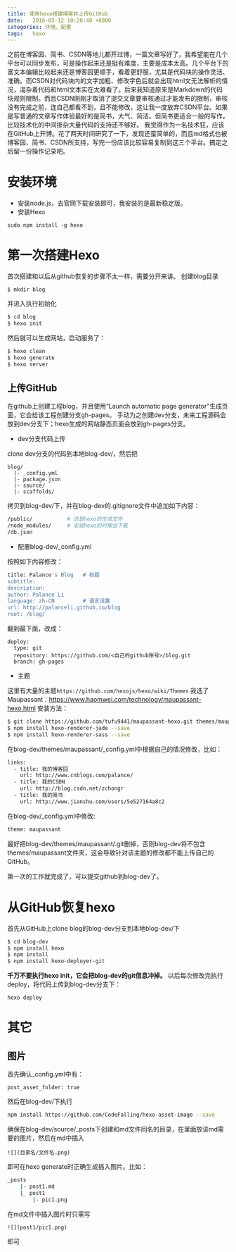 ```yaml
---
title: 使用hexo搭建博客并上传GitHub
date:   2016-05-12 10:28:48 +0800
categories: 环境、配置
tags:   hexo
---
```

之前在博客园、简书、CSDN等地儿都开过博，一篇文章写好了，我希望能在几个平台可以同步发布，可是操作起来还是挺有难度，主要是成本太高。几个平台下的富文本编辑比较起来还是博客园更顺手，看着更舒服，尤其是代码块的操作灵活、准确。而CSDN对代码块内的文字加粗、修改字色后就会出现html文无法解析的情况，混杂着代码和html文本实在太难看了。后来我知道原来是Markdown的代码块规则限制。而且CSDN刚刚才取消了提交文章要审核通过才能发布的限制，审核没有完成之前，连自己都看不到，且不能修改，这让我一度放弃CSDN平台。如果是写普通的文章写作体验最好的是简书，大气、简洁。但简书更适合一般的写作，比较技术化的中间掺杂大量代码的支持还不够好。
我觉得作为一名技术狂，应该在GitHub上开博。花了两天时间研究了一下，发现还蛮简单的，而且md格式也被博客园、简书、CSDN所支持，写完一份应该比较容易复制到这三个平台。搞定之后留一份操作记录吧。
# 安装环境
* 安装node.js，去官网下载安装即可，我安装的是最新稳定版。
* 安装Hexo

`sudo npm install -g hexo`

# 第一次搭建Hexo
首次搭建和以后从github恢复的步骤不太一样，需要分开来讲。
创建blog目录

`$ mkdir blog`

并进入执行初始化
``` bash
$ cd blog
$ hexo init
```

然后就可以生成网站，启动服务了：
``` bash
$ hexo clean
$ hexo generate
$ hexo server
```
## 上传GitHub
在github上创建工程blog，并且使用“Launch automatic page generator”生成页面，它会给该工程创建分支gh-pages。
手动为之创建dev分支，未来工程源码会放到dev分支下；hexo生成的网站静态页面会放到gh-pages分支。

* dev分支代码上传

clone dev分支的代码到本地blog-dev/，然后把
```
blog/
  |- _config.yml
  |- package.json
  |- source/
  |- scaffolds/
```
拷贝到blog-dev/下，并在blog-dev的.gitignore文件中追加如下内容：
``` bash
/public/           # 这是hexo的生成文件
/node_modules/     # 安装hexo的时候会下载
/db.json
```

* 配置blog-dev/_config.yml

按照如下内容修改：

``` bash
title: Palance's Blog   # 标题
subtitle:
description:
author: Palance Li
language: zh-CN         # 语言设置
url: http://palanceli.github.io/blog
root: /blog/
```
翻到最下面，改成：
```
deploy:
  type: git
  repository: https://github.com/<自己的github账号>/blog.git
  branch: gh-pages
```
* 主题

这里有大量的主题`https://github.com/hexojs/hexo/wiki/Themes`
我选了Maupassant：https://www.haomwei.com/technology/maupassant-hexo.html
安装方法：
``` bash
$ git clone https://github.com/tufu9441/maupassant-hexo.git themes/maupassant
$ npm install hexo-renderer-jade --save
$ npm install hexo-renderer-sass --save
```
在blog-dev/themes/maupassant/_config.yml中根据自己的情况修改，比如：
``` bash
links:
  - title: 我的博客园
    url: http://www.cnblogs.com/palance/
  - title: 我的CSDN
    url: http://blog.csdn.net/zchongr
  - title: 我的简书
    url: http://www.jianshu.com/users/5e527164a8c2
```

在blog-dev/_config.yml中修改:
``` bash
theme: maupassant
```
最好把blog-dev/themes/maupassant/.git删掉，否则blog-dev将不包含themes/maupassant文件夹，这会导致针对该主题的修改都不能上传自己的GitHub。

第一次的工作就完成了，可以提交github到blog-dev了。

# 从GitHub恢复hexo

首先从GitHub上clone blog的blog-dev分支到本地blog-dev/下
``` bash
$ cd blog-dev
$ npm install hexo
$ npm install
$ npm install hexo-deployer-git
```
**千万不要执行hexo init，它会把blog-dev的git信息冲掉。**
以后每次修改完执行deploy，将代码上传到blog-dev分支下：

`hexo deploy`

# 其它
## 图片

首先确认_config.yml中有：
```
post_asset_folder: true
```
然后在blog-dev/下执行
``` bash
npm install https://github.com/CodeFalling/hexo-asset-image --save
```

确保在blog-dev/source/_posts下创建和md文件同名的目录，在里面放该md需要的图片，然后在md中插入
```
![](目录名/文件名.png)
```
即可在hexo generate时正确生成插入图片。比如：
``` bash
_posts
    |- post1.md
    |_ post1
        |- pic1.png
```
在md文件中插入图片时只需写
```
![](post1/pic1.png)
```
即可